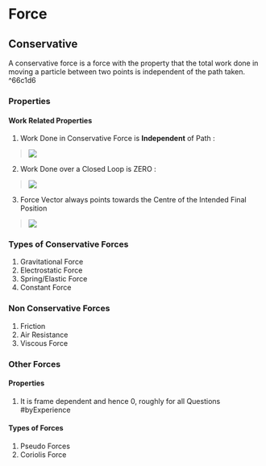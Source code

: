 # Force
## Conservative
A conservative force is a force with the property that the total work done in moving a particle between two points is independent of the path taken. ^66c1d6
### Properties
#### Work Related Properties
1. Work Done in Conservative Force is __Independent__ of Path : 
> ![](https://i.imgur.com/gBgeJoK.png)

2. Work Done over a Closed Loop is ZERO :  
> ![](https://i.imgur.com/eXSLDJb.png)

3. Force Vector always points towards the Centre of the Intended Final Position
> ![](https://i.imgur.com/NH4MpoW.png)



### Types of Conservative Forces
1. Gravitational Force
2. Electrostatic Force
3. Spring/Elastic Force
4. Constant Force
### Non Conservative Forces
1. Friction
2. Air Resistance
3. Viscous Force
### Other Forces
#### Properties
1. It is frame dependent and hence $0$, roughly for all Questions #byExperience
#### Types of Forces
1. Pseudo Forces
2. Coriolis Force
